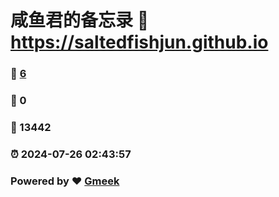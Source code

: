 # 咸鱼君的备忘录 :link: https://saltedfishjun.github.io 
### :page_facing_up: [6](https://saltedfishjun.github.io/tag.html) 
### :speech_balloon: 0 
### :hibiscus: 13442 
### :alarm_clock: 2024-07-26 02:43:57 
### Powered by :heart: [Gmeek](https://github.com/Meekdai/Gmeek)
